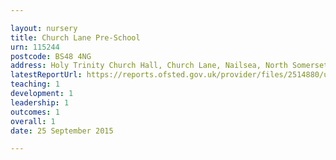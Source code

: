 ```yaml
---

layout: nursery
title: Church Lane Pre-School
urn: 115244
postcode: BS48 4NG
address: Holy Trinity Church Hall, Church Lane, Nailsea, North Somerset, BS48 4NG
latestReportUrl: https://reports.ofsted.gov.uk/provider/files/2514880/urn/115244.pdf
teaching: 1
development: 1
leadership: 1
outcomes: 1
overall: 1
date: 25 September 2015

---
```

